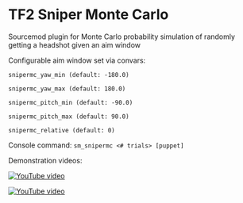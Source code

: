 # TF2 Sniper Monte Carlo
Sourcemod plugin for Monte Carlo probability simulation of randomly getting a headshot given an aim window

Configurable aim window set via convars:

`snipermc_yaw_min (default: -180.0)`

`snipermc_yaw_max (default: 180.0)`

`snipermc_pitch_min (default: -90.0)`

`snipermc_pitch_max (default: 90.0)`

`snipermc_relative (default: 0)`

Console command:
`sm_snipermc <# trials> [puppet]`

Demonstration videos:

[![YouTube video](https://img.youtube.com/vi/EygeLCsBK3g/0.jpg)](https://www.youtube.com/watch?v=EygeLCsBK3g)

[![YouTube video](https://img.youtube.com/vi/85dlI7cMFQE/0.jpg)](https://www.youtube.com/watch?v=85dlI7cMFQE)
